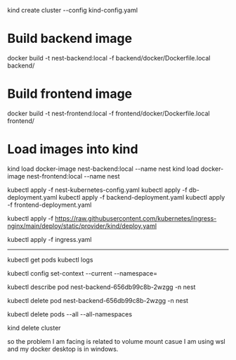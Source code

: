 kind create cluster --config kind-config.yaml

# Build backend image
docker build -t nest-backend:local -f backend/docker/Dockerfile.local backend/

# Build frontend image
docker build -t nest-frontend:local -f frontend/docker/Dockerfile.local frontend/

# Load images into kind
kind load docker-image nest-backend:local --name nest
kind load docker-image nest-frontend:local --name nest


kubectl apply -f nest-kubernetes-config.yaml
kubectl apply -f db-deployment.yaml
kubectl apply -f backend-deployment.yaml
kubectl apply -f frontend-deployment.yaml

kubectl apply -f https://raw.githubusercontent.com/kubernetes/ingress-nginx/main/deploy/static/provider/kind/deploy.yaml

kubectl apply -f ingress.yaml





-------

kubectl get pods
kubectl logs <pod-name>

kubectl config set-context --current --namespace=<namespace>

kubectl describe pod nest-backend-656db99c8b-2wzgg -n nest

kubectl delete pod nest-backend-656db99c8b-2wzgg -n nest


kubectl delete pods --all --all-namespaces

kind delete cluster


so the problem I am facing is related to volume mount casue I am using wsl and my docker desktop is in windows.
